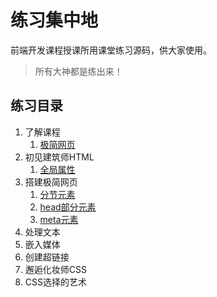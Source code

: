 # 练习集中地
前端开发课程授课所用课堂练习源码，供大家使用。

> 所有大神都是练出来！

## 练习目录

1. 了解课程
	1. [极简网页](//zptcsoft.github.io/h/01/index.html)
2. 初见建筑师HTML
	1. [全局属性](//zptcsoft.github.io/h/02/global%20attributes.html)
3. 搭建极简网页
   1. [分节元素](//zptcsoft.github.io/h/03/blog.html)
   2. [head部分元素](//zptcsoft.github.io/h/03/test.html)
   3. [meta元素](//zptcsoft.github.io/h/03/meta.html)
4. 处理文本
5. 嵌入媒体
6. 创建超链接
7. 邂逅化妆师CSS
8. CSS选择的艺术
